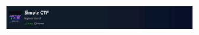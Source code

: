 ![SimpleCTF/img/Header.png](https://github.com/h3r37ix/THM-Walkthroughs/blob/main/SimpleCTF/img/Header.png)
